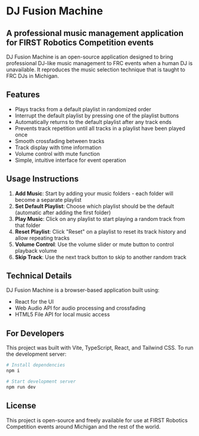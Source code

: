 
# DJ Fusion Machine

## A professional music management application for FIRST Robotics Competition events

DJ Fusion Machine is an open-source application designed to bring professional DJ-like music management to FRC events when a human DJ is unavailable. It reproduces the music selection technique that is taught to FRC DJs in Michigan.

## Features

- Plays tracks from a default playlist in randomized order
- Interrupt the default playlist by pressing one of the playlist buttons
- Automatically returns to the default playlist after any track ends
- Prevents track repetition until all tracks in a playlist have been played once
- Smooth crossfading between tracks
- Track display with time information
- Volume control with mute function
- Simple, intuitive interface for event operation

## Usage Instructions

1. **Add Music**: Start by adding your music folders - each folder will become a separate playlist
2. **Set Default Playlist**: Choose which playlist should be the default (automatic after adding the first folder)
3. **Play Music**: Click on any playlist to start playing a random track from that folder
4. **Reset Playlist**: Click "Reset" on a playlist to reset its track history and allow repeating tracks
5. **Volume Control**: Use the volume slider or mute button to control playback volume
6. **Skip Track**: Use the next track button to skip to another random track

## Technical Details

DJ Fusion Machine is a browser-based application built using:

- React for the UI
- Web Audio API for audio processing and crossfading
- HTML5 File API for local music access

## For Developers

This project was built with Vite, TypeScript, React, and Tailwind CSS. To run the development server:

```sh
# Install dependencies
npm i

# Start development server
npm run dev
```

## License

This project is open-source and freely available for use at FIRST Robotics Competition events around Michigan and the rest of the world.
